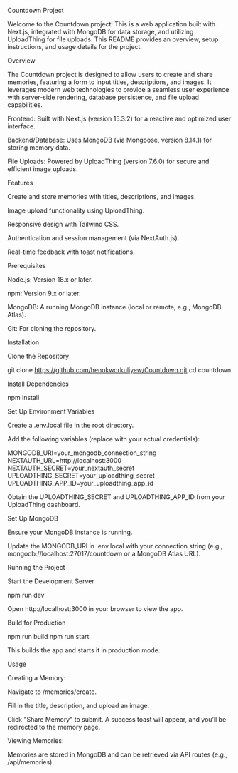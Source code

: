 Countdown Project

Welcome to the Countdown project! This is a web application built with Next.js, integrated with MongoDB for data storage, and utilizing UploadThing for file uploads. This README provides an overview, setup instructions, and usage details for the project.

Overview

The Countdown project is designed to allow users to create and share memories, featuring a form to input titles, descriptions, and images. It leverages modern web technologies to provide a seamless user experience with server-side rendering, database persistence, and file upload capabilities.





Frontend: Built with Next.js (version 15.3.2) for a reactive and optimized user interface.



Backend/Database: Uses MongoDB (via Mongoose, version 8.14.1) for storing memory data.



File Uploads: Powered by UploadThing (version 7.6.0) for secure and efficient image uploads.

Features





Create and store memories with titles, descriptions, and images.



Image upload functionality using UploadThing.



Responsive design with Tailwind CSS.



Authentication and session management (via NextAuth.js).



Real-time feedback with toast notifications.

Prerequisites





Node.js: Version 18.x or later.



npm: Version 9.x or later.



MongoDB: A running MongoDB instance (local or remote, e.g., MongoDB Atlas).



Git: For cloning the repository.

Installation





Clone the Repository

git clone https://github.com/henokworkuliyew/Countdown.git
cd countdown



Install Dependencies

npm install



Set Up Environment Variables





Create a .env.local file in the root directory.



Add the following variables (replace with your actual credentials):

MONGODB_URI=your_mongodb_connection_string
NEXTAUTH_URL=http://localhost:3000
NEXTAUTH_SECRET=your_nextauth_secret
UPLOADTHING_SECRET=your_uploadthing_secret
UPLOADTHING_APP_ID=your_uploadthing_app_id



Obtain the UPLOADTHING_SECRET and UPLOADTHING_APP_ID from your UploadThing dashboard.



Set Up MongoDB





Ensure your MongoDB instance is running.



Update the MONGODB_URI in .env.local with your connection string (e.g., mongodb://localhost:27017/countdown or a MongoDB Atlas URL).

Running the Project





Start the Development Server

npm run dev





Open http://localhost:3000 in your browser to view the app.



Build for Production

npm run build
npm run start





This builds the app and starts it in production mode.

Usage





Creating a Memory:





Navigate to /memories/create.



Fill in the title, description, and upload an image.



Click "Share Memory" to submit. A success toast will appear, and you’ll be redirected to the memory page.



Viewing Memories:





Memories are stored in MongoDB and can be retrieved via API routes (e.g., /api/memories).
